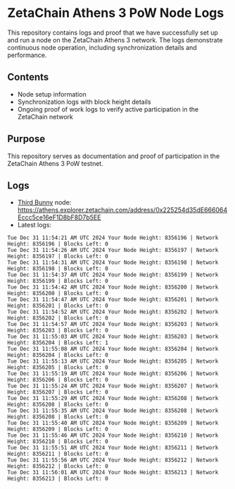# ZetaChain Athens 3 PoW Node Logs
This repository contains logs and proof that we have successfully set up and run a node on the ZetaChain Athens 3 network. The logs demonstrate continuous node operation, including synchronization details and performance.

## Contents
- Node setup information
- Synchronization logs with block height details
- Ongoing proof of work logs to verify active participation in the ZetaChain network

## Purpose
This repository serves as documentation and proof of participation in the ZetaChain Athens 3 PoW testnet.

## Logs

- [Third Bunny](https://thirdbunny.xyz/) node: https://athens.explorer.zetachain.com/address/0x225254d35dE666064Eccc5ce16eF1D8bF8D7b5EE
- Latest logs:
```
Tue Dec 31 11:54:21 AM UTC 2024 Your Node Height: 8356196 | Network Height: 8356196 | Blocks Left: 0
Tue Dec 31 11:54:26 AM UTC 2024 Your Node Height: 8356197 | Network Height: 8356197 | Blocks Left: 0
Tue Dec 31 11:54:31 AM UTC 2024 Your Node Height: 8356198 | Network Height: 8356198 | Blocks Left: 0
Tue Dec 31 11:54:37 AM UTC 2024 Your Node Height: 8356199 | Network Height: 8356199 | Blocks Left: 0
Tue Dec 31 11:54:42 AM UTC 2024 Your Node Height: 8356200 | Network Height: 8356200 | Blocks Left: 0
Tue Dec 31 11:54:47 AM UTC 2024 Your Node Height: 8356201 | Network Height: 8356201 | Blocks Left: 0
Tue Dec 31 11:54:52 AM UTC 2024 Your Node Height: 8356202 | Network Height: 8356202 | Blocks Left: 0
Tue Dec 31 11:54:57 AM UTC 2024 Your Node Height: 8356203 | Network Height: 8356203 | Blocks Left: 0
Tue Dec 31 11:55:03 AM UTC 2024 Your Node Height: 8356203 | Network Height: 8356204 | Blocks Left: 1
Tue Dec 31 11:55:08 AM UTC 2024 Your Node Height: 8356204 | Network Height: 8356204 | Blocks Left: 0
Tue Dec 31 11:55:13 AM UTC 2024 Your Node Height: 8356205 | Network Height: 8356205 | Blocks Left: 0
Tue Dec 31 11:55:19 AM UTC 2024 Your Node Height: 8356206 | Network Height: 8356206 | Blocks Left: 0
Tue Dec 31 11:55:24 AM UTC 2024 Your Node Height: 8356207 | Network Height: 8356207 | Blocks Left: 0
Tue Dec 31 11:55:29 AM UTC 2024 Your Node Height: 8356208 | Network Height: 8356208 | Blocks Left: 0
Tue Dec 31 11:55:35 AM UTC 2024 Your Node Height: 8356208 | Network Height: 8356208 | Blocks Left: 0
Tue Dec 31 11:55:40 AM UTC 2024 Your Node Height: 8356209 | Network Height: 8356209 | Blocks Left: 0
Tue Dec 31 11:55:46 AM UTC 2024 Your Node Height: 8356210 | Network Height: 8356210 | Blocks Left: 0
Tue Dec 31 11:55:51 AM UTC 2024 Your Node Height: 8356211 | Network Height: 8356211 | Blocks Left: 0
Tue Dec 31 11:55:56 AM UTC 2024 Your Node Height: 8356212 | Network Height: 8356212 | Blocks Left: 0
Tue Dec 31 11:56:01 AM UTC 2024 Your Node Height: 8356213 | Network Height: 8356213 | Blocks Left: 0
```
